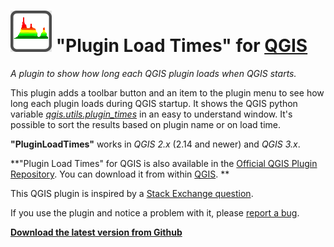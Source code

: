 # ![icon](https://github.com/mstuyts/Plugin-Load-Times/blob/master/PluginLoadTimes/icon.png?raw=true) "Plugin Load Times" for [QGIS](http://qgis.org)
*A plugin to show how long each QGIS plugin loads when QGIS starts.*

This plugin adds a toolbar button and an item to the plugin menu to see how long each plugin loads during QGIS startup. It shows the QGIS python variable *[qgis.utils.plugin_times](https://github.com/qgis/QGIS/blob/b1b647349ac5d43a6f0b1a308dd7480f11dded63/python/utils.py#L358)* in an easy to understand window. It's possible to sort the results based on plugin name or on load time.

**"PluginLoadTimes"** works in *QGIS 2.x* (2.14 and newer) and *QGIS 3.x*.  

**"Plugin Load Times" for QGIS is also available in the [Official QGIS Plugin Repository](http://plugins.qgis.org/plugins/PluginLoadTimes/). You can download it from within [QGIS](http://qgis.org). **

This QGIS plugin is inspired by a [Stack Exchange question](http://gis.stackexchange.com/questions/209129/how-to-tell-which-qgis-plugins-are-slow-to-load/209131).

If you use the plugin and notice a problem with it, please [report a bug](https://github.com/mstuyts/Plugin-Load-Times/issues).

**[Download the latest version from Github](https://github.com/mstuyts/Plugin-Load-Times/releases/latest)**